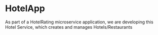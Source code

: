 # HotelApp
As part of a HotelRating microservice application, we are developing this Hotel Service, which creates and manages Hotels/Restaurants
